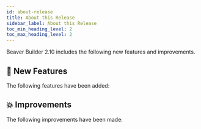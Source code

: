```yaml
---
id: about-release
title: About this Release
sidebar_label: About this Release
toc_min_heading_level: 2
toc_max_heading_level: 2
---
```


Beaver Builder 2.10 includes the following new features and improvements.

## :rocket: New Features

The following features have been added:

## :boom: Improvements

The following improvements have been made:
